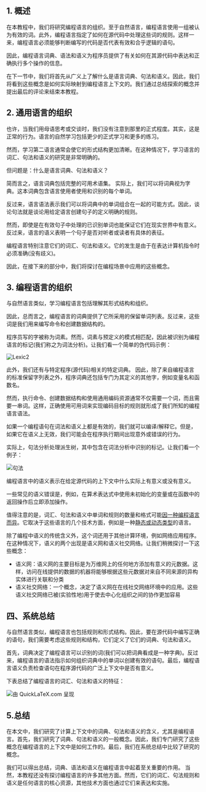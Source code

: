 ## 1. 概述

在本教程中，我们将研究编程语言的组织。至于自然语言，编程语言使用一组被认为有效的词。此外，编程语言指定了如何在源代码中处理这些词的规则。这样一来，编程语言必须能够判断编写的代码是否代表有效和合乎逻辑的语句。

因此，编程语言词典、语法和语义为程序员提供了有关如何在其源代码中表达和正确执行多个操作的信息。

在下一节中，我们将首先从广义上了解什么是语言词典、句法和语义。因此，我们将看到这些概念是如何实际映射到编程语言上下文的。我们通过总结探索的概念并提出最后的评论来结束本教程。

## 2. 通用语言的组织

也许，当我们用母语思考或交谈时，我们没有注意到那里的正式程度。其实，这是正常的行为。语言的自然学习包括更少的正式学习和更多的练习。

然而，学习第二语言通常会使它的形式结构更加清晰。在这种情况下，学习语言的词汇、句法和语义的研究是非常明确的。

但问题是：什么是语言词典、句法和语义？

简而言之，语言词典包括完整的可用术语集。 实际上，我们可以将词典视为字典。这本词典包含语言使用者使用和识别的每个单词。

反过来，语言语法表示我们可以将词典中的单词组合在一起的可能方式。因此，谈论句法就是谈论用给定语言创建句子的定义明确的规则。

然而，即使是在有效句子中处理的已识别单词也能保证它们在现实世界中有意义。反过来，语言的语义表明一个句子是否对听者或读者有具体的表征。

编程语言特别注意它们的词汇、句法和语义。它的发生是由于在表达计算机指令时必须准确(没有歧义)。

因此，在接下来的部分中，我们将探讨在编程场景中应用的这些概念。

## 3. 编程语言的组织

与自然语言类似，学习编程语言包括理解其形式结构和组织。

因此，总而言之，编程语言的词典提供了它所采用的保留单词列表。反过来，这些词是我们用来编写命令和创建数据结构的。

程序员写的字被称为词素。然而，词素与预定义的模式相匹配，因此被识别为编程语言的标记(我们称之为词法分析)。让我们看一个简单的伪代码示例：

![Lexic2](https://www.baeldung.com/wp-content/uploads/sites/4/2022/10/Lexic2.png)

此外，我们还有与特定程序(源代码)相关的特定词典。 因此，除了来自编程语言的标准保留字列表之外，程序词典还包括专门为其定义的其他字，例如变量名和函数名。

然而，执行命令、创建数据结构和使用通用编码资源通常不仅需要一个词，而且需要一串词。这样，正确使用可用词来实现编码目标的规则就形成了我们所知的编程语言语法。

如果一个编程语句在词法和语义上都是有效的，我们就可以编译/解释它。但是，如果它在语义上无效，我们可能会在程序执行期间出现意外或错误的行为。

实际上，句法分析处理派生树，其中包含在词法分析中识别的标记。让我们看一个例子：

![句法](https://www.baeldung.com/wp-content/uploads/sites/4/2022/10/Syntax.png)

编程语言中的语义表示在给定源代码的上下文中什么实际上有意义或没有意义。

一些常见的语义错误是，例如，在算术表达式中使用未初始化的变量或在函数中的返回操作后立即添加操作。

值得注意的是，词汇、句法和语义中单词和规则的数量和格式可能[因一种编程语言而异](https://www.baeldung.com/cs/languages-learn-data-structures)。它取决于这些语言的几个技术方面，例如是一种[静态或动态类型](https://www.baeldung.com/cs/statically-vs-dynamically-typed-languages)的语言。

除了编程中语义的传统含义外，这个词还用于其他计算环境，例如网络应用程序。 在这种情况下，语义的两个出现是语义网和语义社交网络。让我们稍微探讨一下这些概念：

-   语义网：语义网的主要目标是为万维网上的任何地方添加有意义的元数据。这样，访问在线提供的数据的机器将能够根据这些元数据对来自不同来源的异构实体进行关联和分类
-   语义社交网络：一个概念，决定了语义网在在线社交网络环境中的应用。这些语义社交网络已被(实验性地)用于使去中心化组织之间的协作更加容易

## 四、系统总结

与自然语言类似，编程语言也包括规则和形式结构。因此，要在源代码中编写正确的语句，我们需要考虑这些规则和结构，它们定义了它们的词典、句法和语义。

首先，词典决定了编程语言可以识别的词(我们可以把词典看成是一种字典)。反过来，编程语言的语法指示如何组织词典中的单词以创建有效的语句。最后，编程语言语义负责检查语句在程序源代码的广泛上下文中是否有意义。

下表总结了编程语言的词汇、句法和语义的特征：

![由 QuickLaTeX.com 呈现](https://www.baeldung.com/wp-content/ql-cache/quicklatex.com-9de9dcef2871d2b9f10bb55b1b2eada2_l3.svg)

## 5.总结

在本文中，我们研究了计算上下文中的词典、句法和语义的含义，尤其是编程语言。首先，我们研究了词典、句法和语义的一般概念。因此，我们专门研究了这些概念在编程语言的上下文中是如何工作的。最后，我们在系统总结中比较了研究的概念。

我们可以得出总结，词典、语法和语义在编程语言中起着至关重要的作用。 当然，本教程还没有探讨编程语言的许多其他方面。然而，它们的词汇、句法规则和语义是任何语言的核心资源，其他技术方面也通过它们来表达和实施。